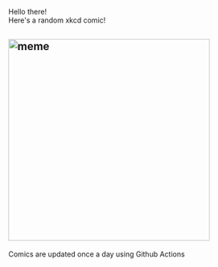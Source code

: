Hello there! <br>Here's a random xkcd comic!<br>
## <img src="https://imgs.xkcd.com/comics/egg_drop_failure.png" alt="meme" width="400"/><br>
Comics are updated once a day using Github Actions